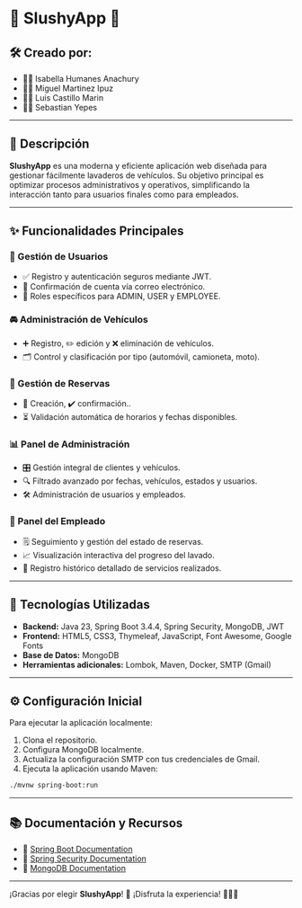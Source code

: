 # 🌊 SlushyApp 🚗

## 🛠️ Creado por:

* 👩‍💻 Isabella Humanes Anachury
* 👨‍💻 Miguel Martinez Ipuz
* 🧑‍💻 Luis Castillo Marin
* 👨‍💻 Sebastian Yepes

---

## 📖 Descripción

**SlushyApp** es una moderna y eficiente aplicación web diseñada para gestionar fácilmente lavaderos de vehículos. Su objetivo principal es optimizar procesos administrativos y operativos, simplificando la interacción tanto para usuarios finales como para empleados.

---

## ✨ Funcionalidades Principales

### 👤 Gestión de Usuarios

* ✅ Registro y autenticación seguros mediante JWT.
* 📧 Confirmación de cuenta vía correo electrónico.
* 🔐 Roles específicos para ADMIN, USER y EMPLOYEE.

### 🚘 Administración de Vehículos

* ➕ Registro, ✏️ edición y ❌ eliminación de vehículos.
* 🗂️ Control y clasificación por tipo (automóvil, camioneta, moto).

### 📅 Gestión de Reservas

* 📝 Creación, ✔️ confirmación..
* ⏳ Validación automática de horarios y fechas disponibles.

### 📊 Panel de Administración

* 🎛️ Gestión integral de clientes y vehículos.
* 🔍 Filtrado avanzado por fechas, vehículos, estados y usuarios.
* 🛠️ Administración de usuarios y empleados.

### 👷 Panel del Empleado

* 🗒️ Seguimiento y gestión del estado de reservas.
* 📈 Visualización interactiva del progreso del lavado.
* 📖 Registro histórico detallado de servicios realizados.

---

## 🚀 Tecnologías Utilizadas

* **Backend:** Java 23, Spring Boot 3.4.4, Spring Security, MongoDB, JWT
* **Frontend:** HTML5, CSS3, Thymeleaf, JavaScript, Font Awesome, Google Fonts
* **Base de Datos:** MongoDB
* **Herramientas adicionales:** Lombok, Maven, Docker, SMTP (Gmail)

---

## ⚙️ Configuración Inicial

Para ejecutar la aplicación localmente:

1. Clona el repositorio.
2. Configura MongoDB localmente.
3. Actualiza la configuración SMTP con tus credenciales de Gmail.
4. Ejecuta la aplicación usando Maven:

```bash
./mvnw spring-boot:run
```

---

## 📚 Documentación y Recursos

* 📖 [Spring Boot Documentation](https://spring.io/projects/spring-boot)
* 📘 [Spring Security Documentation](https://spring.io/projects/spring-security)
* 📗 [MongoDB Documentation](https://docs.mongodb.com/)

---

¡Gracias por elegir **SlushyApp**! 🌟 ¡Disfruta la experiencia! 🌊🚗✨
